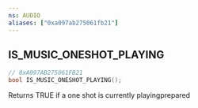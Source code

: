 ```yaml
---
ns: AUDIO
aliases: ["0xa097ab275061fb21"]
---
```

## IS_MUSIC_ONESHOT_PLAYING

```c
// 0xA097AB275061FB21
bool IS_MUSIC_ONESHOT_PLAYING();
```

Returns TRUE if a one shot is currently playingprepared

